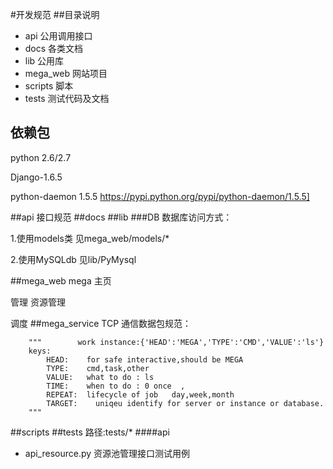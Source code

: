 #开发规范
##目录说明
* api  公用调用接口
* docs 各类文档
* lib  公用库
* mega_web  网站项目
* scripts   脚本
* tests		测试代码及文档

##  依赖包
python 2.6/2.7

Django-1.6.5

python-daemon 1.5.5  <a>https://pypi.python.org/pypi/python-daemon/1.5.5]</a>

##api
接口规范
##docs
##lib
###DB
数据库访问方式：

1.使用models类 见mega_web/models/*

2.使用MySQLdb  见lib/PyMysql

##mega_web
mega   主页

管理    资源管理

调度
##mega_service
TCP 通信数据包规范：

        """        work instance:{'HEAD':'MEGA','TYPE':'CMD','VALUE':'ls'}
        keys:
            HEAD:    for safe interactive,should be MEGA
            TYPE:    cmd,task,other
            VALUE:   what to do : ls
            TIME:    when to do : 0 once  ,
            REPEAT:  lifecycle of job   day,week,month
            TARGET:    uniqeu identify for server or instance or database.
        """


##scripts
##tests
路径:tests/*
####api
* api_resource.py  资源池管理接口测试用例

  